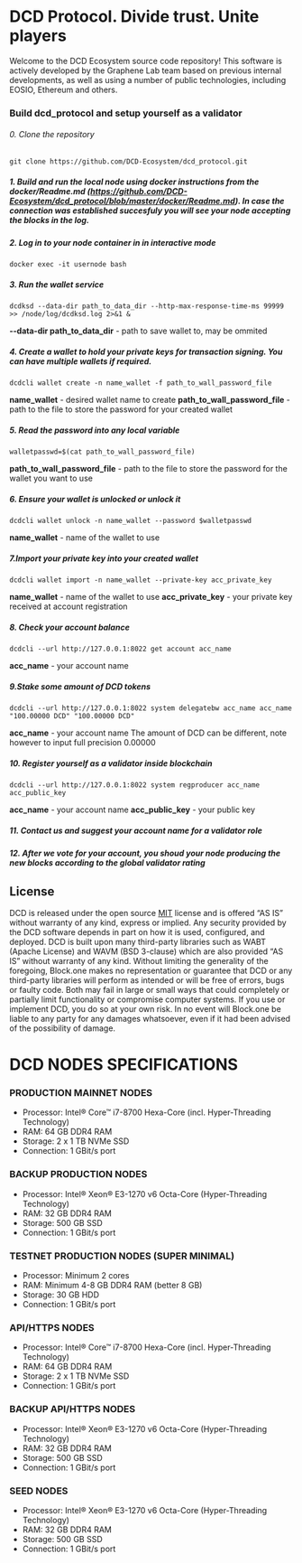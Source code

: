 
# DCD Protocol. Divide trust. Unite players
Welcome to the DCD Ecosystem source code repository! This software is actively developed by the Graphene Lab team based on previous internal developments, as well as using a number of public technologies, including EOSIO, Ethereum and others.

### Build dcd_protocol and setup yourself as a validator 

###### 0. Clone the repository 
```
git clone https://github.com/DCD-Ecosystem/dcd_protocol.git
```

#####  1. Build and run the local node using docker instructions  from the docker/Readme.md (https://github.com/DCD-Ecosystem/dcd_protocol/blob/master/docker/Readme.md). In case the connection was established succesfuly you will see your node accepting the blocks in the log.

##### 2. Log in to your node container in in interactive mode
```
docker exec -it usernode bash
```
##### 3. Run the wallet service
```
dcdksd --data-dir path_to_data_dir --http-max-response-time-ms 99999 >> /node/log/dcdksd.log 2>&1 &
```
**--data-dir path_to_data_dir** - path to save wallet to, may be ommited

##### 4. Create a wallet to hold your private keys for transaction signing. You can have multiple wallets if required. 
```
dcdcli wallet create -n name_wallet -f path_to_wall_password_file
```
**name_wallet**  - desired wallet name to create
**path_to_wall_password_file** - path to the file to store the password for your created wallet

##### 5. Read the password into any local variable
```
walletpasswd=$(cat path_to_wall_password_file)
```
**path_to_wall_password_file** - path to the file to store the password for the wallet you want to use

##### 6. Ensure your wallet is unlocked or unlock it 
```
dcdcli wallet unlock -n name_wallet --password $walletpasswd
```
**name_wallet** - name of the wallet to use

##### 7.Import your private key into your created wallet
```
dcdcli wallet import -n name_wallet --private-key acc_private_key
```
**name_wallet** - name of the wallet to use
**acc_private_key** - your private key received at account registration

##### 8. Check your account balance
```
dcdcli --url http://127.0.0.1:8022 get account acc_name
```
**acc_name** - your account name

##### 9.Stake some amount of DCD tokens
```
dcdcli --url http://127.0.0.1:8022 system delegatebw acc_name acc_name "100.00000 DCD" "100.00000 DCD"
```
**acc_name** - your account name
The amount of DCD can be different, note however to input full precision 0.00000

##### 10. Register yourself as a validator inside blockchain
```
dcdcli --url http://127.0.0.1:8022 system regproducer acc_name acc_public_key
```
**acc_name** - your account name
**acc_public_key** - your public key

##### 11. Contact us and suggest your account name for a validator role

##### 12. After we vote for your account, you shoud your node producing the new blocks according to the global validator rating


## License

DCD is released under the open source [MIT](./LICENSE) license and is offered “AS IS” without warranty of any kind, express or implied. Any security provided by the DCD software depends in part on how it is used, configured, and deployed. DCD is built upon many third-party libraries such as WABT (Apache License) and WAVM (BSD 3-clause) which are also provided “AS IS” without warranty of any kind. Without limiting the generality of the foregoing, Block.one makes no representation or guarantee that DCD or any third-party libraries will perform as intended or will be free of errors, bugs or faulty code. Both may fail in large or small ways that could completely or partially limit functionality or compromise computer systems. If you use or implement DCD, you do so at your own risk. In no event will Block.one be liable to any party for any damages whatsoever, even if it had been advised of the possibility of damage.  

# DCD NODES SPECIFICATIONS 

### PRODUCTION MAINNET NODES
* Processor: Intel® Core™ i7-8700 Hexa-Core (incl. Hyper-Threading Technology)
* RAM: 64 GB DDR4 RAM
* Storage: 2 x 1 TB NVMe SSD
* Connection: 1 GBit/s port

### BACKUP PRODUCTION NODES
* Processor: Intel® Xeon® E3-1270 v6 Octa-Core (Hyper-Threading Technology)
* RAM: 32 GB DDR4 RAM
* Storage: 500 GB SSD
* Connection: 1 GBit/s port

### TESTNET PRODUCTION NODES (SUPER MINIMAL)
* Processor: Minimum 2 cores
* RAM: Minimum 4-8 GB DDR4 RAM (better 8 GB)
* Storage: 30 GB HDD
* Connection: 1 GBit/s port

### API/HTTPS NODES
* Processor: Intel® Core™ i7-8700 Hexa-Core (incl. Hyper-Threading Technology)
* RAM: 64 GB DDR4 RAM
* Storage: 2 x 1 TB NVMe SSD
* Connection: 1 GBit/s port

### BACKUP API/HTTPS NODES
* Processor: Intel® Xeon® E3-1270 v6 Octa-Core (Hyper-Threading Technology)
* RAM: 32 GB DDR4 RAM
* Storage: 500 GB SSD
* Connection: 1 GBit/s port

### SEED NODES
* Processor: Intel® Xeon® E3-1270 v6 Octa-Core (Hyper-Threading Technology)
* RAM: 32 GB DDR4 RAM
* Storage: 500 GB SSD
* Connection: 1 GBit/s port
